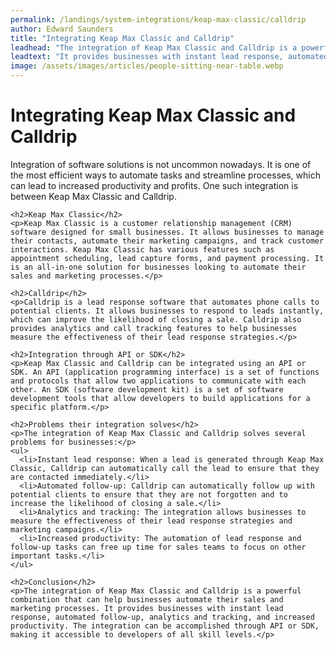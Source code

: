 ```yaml
---
permalink: /landings/system-integrations/keap-max-classic/calldrip
author: Edward Saunders
title: "Integrating Keap Max Classic and Calldrip"
leadhead: "The integration of Keap Max Classic and Calldrip is a powerful combination that can help businesses automate their sales and marketing processes"
leadtext: "It provides businesses with instant lead response, automated follow-up, analytics and tracking, and increased productivity. The integration can be accomplished through API or SDK, making it accessible to developers of all skill levels."
image: /assets/images/articles/people-sitting-near-table.webp
---
```

<div class="arttext">    <h1>Integrating Keap Max Classic and Calldrip</h1>
    <p>Integration of software solutions is not uncommon nowadays. It is one of the most efficient ways to automate tasks and streamline processes, which can lead to increased productivity and profits. One such integration is between Keap Max Classic and Calldrip.</p>
    
    <h2>Keap Max Classic</h2>
    <p>Keap Max Classic is a customer relationship management (CRM) software designed for small businesses. It allows businesses to manage their contacts, automate their marketing campaigns, and track customer interactions. Keap Max Classic has various features such as appointment scheduling, lead capture forms, and payment processing. It is an all-in-one solution for businesses looking to automate their sales and marketing processes.</p>
    
    <h2>Calldrip</h2>
    <p>Calldrip is a lead response software that automates phone calls to potential clients. It allows businesses to respond to leads instantly, which can improve the likelihood of closing a sale. Calldrip also provides analytics and call tracking features to help businesses measure the effectiveness of their lead response strategies.</p>
    
    <h2>Integration through API or SDK</h2>
    <p>Keap Max Classic and Calldrip can be integrated using an API or SDK. An API (application programming interface) is a set of functions and protocols that allow two applications to communicate with each other. An SDK (software development kit) is a set of software development tools that allow developers to build applications for a specific platform.</p>
    
    <h2>Problems their integration solves</h2>
    <p>The integration of Keap Max Classic and Calldrip solves several problems for businesses:</p>
    <ul>
      <li>Instant lead response: When a lead is generated through Keap Max Classic, Calldrip can automatically call the lead to ensure that they are contacted immediately.</li>
      <li>Automated follow-up: Calldrip can automatically follow up with potential clients to ensure that they are not forgotten and to increase the likelihood of closing a sale.</li>
      <li>Analytics and tracking: The integration allows businesses to measure the effectiveness of their lead response strategies and marketing campaigns.</li>
      <li>Increased productivity: The automation of lead response and follow-up tasks can free up time for sales teams to focus on other important tasks.</li>
    </ul>
    
    <h2>Conclusion</h2>
    <p>The integration of Keap Max Classic and Calldrip is a powerful combination that can help businesses automate their sales and marketing processes. It provides businesses with instant lead response, automated follow-up, analytics and tracking, and increased productivity. The integration can be accomplished through API or SDK, making it accessible to developers of all skill levels.</p>
</div>
